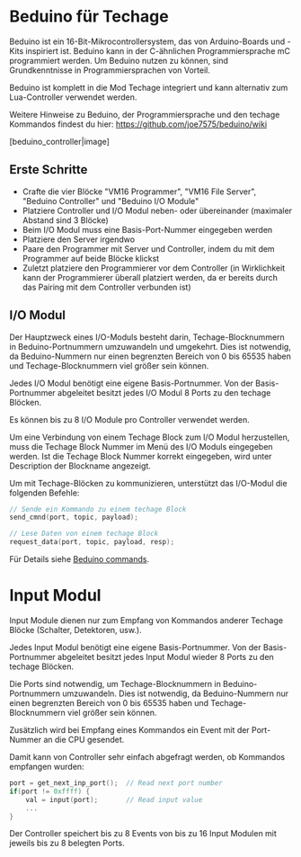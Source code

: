 # Beduino für Techage

Beduino ist ein 16-Bit-Mikrocontrollersystem, das von Arduino-Boards und -Kits
inspiriert ist.
Beduino kann in der C-ähnlichen Programmiersprache mC programmiert werden.
Um Beduino nutzen zu können, sind Grundkenntnisse in Programmiersprachen von Vorteil.

Beduino ist komplett in die Mod Techage integriert und
kann alternativ zum Lua-Controller verwendet werden.

Weitere Hinweise zu Beduino, der Programmiersprache und den techage Kommandos
findest du hier: https://github.com/joe7575/beduino/wiki

[beduino_controller|image]

## Erste Schritte

- Crafte die vier Blöcke "VM16 Programmer", "VM16 File Server", "Beduino Controller"
  und "Beduino I/O Module"
- Platziere Controller und I/O Modul neben- oder übereinander (maximaler Abstand sind 3 Blöcke)
- Beim  I/O Modul muss eine Basis-Port-Nummer eingegeben werden
- Platziere den Server irgendwo
- Paare den Programmer mit Server und Controller, indem du mit dem Programmer auf
  beide Blöcke klickst
- Zuletzt platziere den Programmierer vor dem Controller (in Wirklichkeit kann der
  Programmierer überall platziert werden, da er bereits durch das Pairing mit dem
  Controller verbunden ist)

## I/O Modul

Der Hauptzweck eines I/O-Moduls besteht darin, Techage-Blocknummern in Beduino-Portnummern
umzuwandeln und umgekehrt. Dies ist notwendig, da Beduino-Nummern nur einen begrenzten
Bereich von 0 bis 65535 haben und Techage-Blocknummern viel größer sein können.

Jedes I/O Modul benötigt eine eigene Basis-Portnummer. Von der Basis-Portnummer abgeleitet
besitzt jedes I/O Modul 8 Ports zu den techage Blöcken.

Es können bis zu 8 I/O Module pro Controller verwendet werden.

Um eine Verbindung von einem Techage Block zum I/O Modul herzustellen, muss die
Techage Block Nummer im Menü des I/O Moduls eingegeben werden. Ist die Techage Block Nummer
korrekt eingegeben, wird unter Description der Blockname angezeigt.

Um mit Techage-Blöcken zu kommunizieren, unterstützt das I/O-Modul die folgenden Befehle:

```c
// Sende ein Kommando zu einem techage Block
send_cmnd(port, topic, payload);

// Lese Daten von einem techage Block
request_data(port, topic, payload, resp);
```

Für Details siehe [Beduino commands](https://github.com/joe7575/beduino/blob/main/BEPs/bep-005_ta_cmnd.md).

# Input Modul

Input Module dienen nur zum Empfang von Kommandos anderer Techage Blöcke (Schalter, Detektoren, usw.).

Jedes Input Modul benötigt eine eigene Basis-Portnummer. Von der Basis-Portnummer abgeleitet besitzt
jedes Input Modul wieder 8 Ports zu den techage Blöcken.

Die Ports sind notwendig, um Techage-Blocknummern in Beduino-Portnummern umzuwandeln. 
Dies ist notwendig, da Beduino-Nummern nur einen begrenzten Bereich von 0 bis 65535 haben
und Techage-Blocknummern viel größer sein können.

Zusätzlich wird bei Empfang eines Kommandos ein Event mit der Port-Nummer an die CPU gesendet.

Damit kann von Controller sehr einfach abgefragt werden, ob Kommandos empfangen wurden:

```c
port = get_next_inp_port();  // Read next port number
if(port != 0xffff) {
    val = input(port);       // Read input value
    ...
}
```

Der Controller speichert bis zu 8 Events von bis zu 16 Input Modulen mit jeweils bis zu 8 belegten Ports.